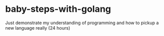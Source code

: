 # baby-steps-with-golang
Just demonstrate my understanding of programming and how to pickup a new language really (24 hours)
